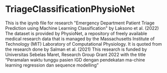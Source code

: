 # TriageClassificationPhysioNet
This is the ipynb file for research "Emergency Department Patient Triage Prediction using Machine Learning Classification" by Laksono et al. (2022)
The dataset is provided by PhysioNet, a repository of freely available medical research data that is managed by the Massachusetts Institute of Technology (MIT) Laboratory of Computational Physiology. It is quoted from the research done by Salman et al. (2021)
This research is funded by Universitas Sebelas Maret, Research Group Grant 2022 with the title “Peramalan waktu tunggu pasien IGD dengan pendekatan ma-chine learning regression dan sequence modelling”
